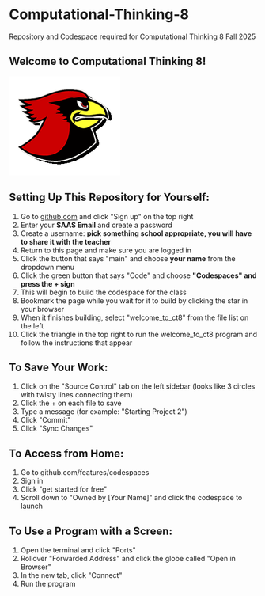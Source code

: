 # Computational-Thinking-8
Repository and Codespace required for Computational Thinking 8
Fall 2025

## Welcome to Computational Thinking 8!
![cardinal](Images/cardinal.gif)

## Setting Up This Repository for Yourself:
1. Go to [github.com](https://github.com) and click "Sign up" on the top right
2. Enter your __SAAS Email__ and create a password
3. Create a username: **pick something school appropriate, you will have to share it with the teacher**
4. Return to this page and make sure you are logged in
5. Click the button that says "main" and choose __your name__ from the dropdown menu
6. Click the green button that says "Code" and choose **"Codespaces" and press the + sign**
7. This will begin to build the codespace for the class
8. Bookmark the page while you wait for it to build by clicking the star in your browser
9. When it finishes building, select "welcome_to_ct8" from the file list on the left
10. Click the triangle in the top right to run the welcome_to_ct8 program and follow the instructions that appear


## To Save Your Work:
1. Click on the "Source Control" tab on the left sidebar (looks like 3 circles with twisty lines connecting them)
2. Click the + on each file to save
3. Type a message (for example: "Starting Project 2")
4. Click "Commit"
5. Click "Sync Changes"


## To Access from Home:
1. Go to github.com/features/codespaces
2. Sign in
3. Click "get started for free"
4. Scroll down to "Owned by [Your Name]" and click the codespace to launch


## To Use a Program with a Screen:
1. Open the terminal and click "Ports"
2. Rollover "Forwarded Address" and click the globe called "Open in Browser"
3. In the new tab, click "Connect"
4. Run the program
